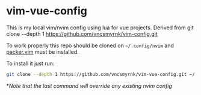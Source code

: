 # vim-vue-config

This is my local vim/nvim config using lua for vue projects. Derived from git clone --depth 1 https://github.com/vncsmyrnk/vim-config.git 

To work properly this repo should be cloned on `~/.config/nvim` and [packer.vim](https://github.com/wbthomason/packer.nvim) must be installed.

To install it just run:

```bash
git clone --depth 1 https://github.com/vncsmyrnk/vim-vue-config.git ~/.config/nvim
```
\**Note that the last command will override any existing nvim config*

